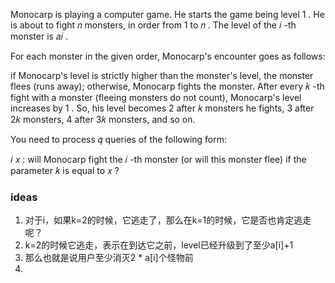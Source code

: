 Monocarp is playing a computer game. He starts the game being level 1
. He is about to fight 𝑛
 monsters, in order from 1
 to 𝑛
. The level of the 𝑖
-th monster is 𝑎𝑖
.

For each monster in the given order, Monocarp's encounter goes as follows:

if Monocarp's level is strictly higher than the monster's level, the monster flees (runs away);
otherwise, Monocarp fights the monster.
After every 𝑘
-th fight with a monster (fleeing monsters do not count), Monocarp's level increases by 1
. So, his level becomes 2
 after 𝑘
 monsters he fights, 3
 after 2𝑘
 monsters, 4
 after 3𝑘
 monsters, and so on.

You need to process 𝑞
 queries of the following form:

𝑖 𝑥
: will Monocarp fight the 𝑖
-th monster (or will this monster flee) if the parameter 𝑘
 is equal to 𝑥
?

### ideas
1. 对于i，如果k=2的时候，它逃走了，那么在k=1的时候，它是否也肯定逃走呢？
2. k=2的时候它逃走，表示在到达它之前，level已经升级到了至少a[i]+1
3. 那么也就是说用户至少消灭2 * a[i]个怪物前
4. 
